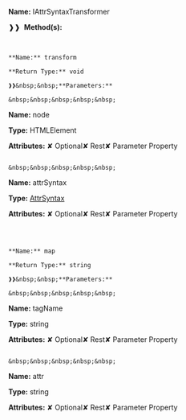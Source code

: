 **Name:** IAttrSyntaxTransformer

❱❱&nbsp;&nbsp;**Method(s):**

&nbsp;&nbsp;&nbsp;&nbsp;&nbsp;
```
**Name:** transform

**Return Type:** void

❱❱&nbsp;&nbsp;**Parameters:**

&nbsp;&nbsp;&nbsp;&nbsp;&nbsp;
```
**Name:** node

**Type:** HTMLElement

**Attributes:** ✘ Optional✘ Rest✘ Parameter Property

```

&nbsp;&nbsp;&nbsp;&nbsp;&nbsp;
```
**Name:** attrSyntax

**Type:** [AttrSyntax](https://gitbook-18.gitbook.io/au//jit/ast/classes/attrsyntax)

**Attributes:** ✘ Optional✘ Rest✘ Parameter Property

```

```

&nbsp;&nbsp;&nbsp;&nbsp;&nbsp;
```
**Name:** map

**Return Type:** string

❱❱&nbsp;&nbsp;**Parameters:**

&nbsp;&nbsp;&nbsp;&nbsp;&nbsp;
```
**Name:** tagName

**Type:** string

**Attributes:** ✘ Optional✘ Rest✘ Parameter Property

```

&nbsp;&nbsp;&nbsp;&nbsp;&nbsp;
```
**Name:** attr

**Type:** string

**Attributes:** ✘ Optional✘ Rest✘ Parameter Property

```

```

